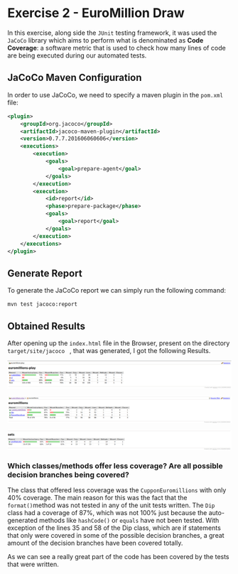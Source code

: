 # Exercise 2 - EuroMillion Draw

In this exercise, along side the `JUnit` testing framework,  it was used the `JaCoCo` library which aims to perform what is denominated as **Code Coverage**: a software metric that is used to check  how many lines of code are being executed during our automated tests.

## JaCoCo Maven Configuration

In order to  use  JaCoCo, we need to specify a maven plugin in  the `pom.xml` file:

```xml
<plugin>
    <groupId>org.jacoco</groupId>
    <artifactId>jacoco-maven-plugin</artifactId>
    <version>0.7.7.201606060606</version>
    <executions>
        <execution>
            <goals>
                <goal>prepare-agent</goal>
            </goals>
        </execution>
        <execution>
            <id>report</id>
            <phase>prepare-package</phase>
            <goals>
                <goal>report</goal>
            </goals>
        </execution>
    </executions>
</plugin>
```

 ## Generate Report

To generate the JaCoCo report we can simply run the following command:

```
mvn test jacoco:report
```

## Obtained Results 

After opening up  the `index.html` file in the Browser, present on the  directory `target/site/jacoco ` , that was generated,  I got the following Results.

![image2](https://github.com/DanielGomes14/PraticalTQS/blob/main/lab1/P2Euromillions/image2.png)

![image3](https://github.com/DanielGomes14/PraticalTQS/blob/main/lab1/P2Euromillions/image3.png)

![image4](https://github.com/DanielGomes14/PraticalTQS/blob/main/lab1/P2Euromillions/image4.png)

###  Which classes/methods offer less coverage? Are all possible decision branches being covered?

The class that offered less coverage was the `CupponEuromillions` with only 40% coverage. The main reason for this was the fact that the `format()`method was not tested in any of the unit tests written. The `Dip` class had a coverage of 87%, which was not 100% just because the auto-generated methods like `hashCode()` or `equals` have not been tested. With exception of the lines 35 and  58 of the Dip class, which are if statements that only were covered in some of the possible decision branches, a  great amount of the decision branches have been covered totally.

As we can see a really great part of the code  has been covered by the tests that were written.

